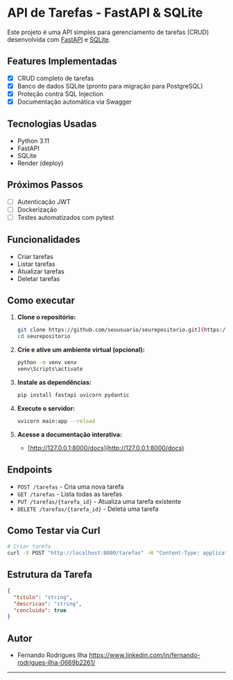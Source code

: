 # API de Tarefas - FastAPI & SQLite

Este projeto é uma API simples para gerenciamento de tarefas (CRUD) desenvolvida com [FastAPI](https://fastapi.tiangolo.com/) e [SQLite](https://www.sqlite.org/index.html).

## Features Implementadas
- [x] CRUD completo de tarefas  
- [x] Banco de dados SQLite (pronto para migração para PostgreSQL)  
- [x] Proteção contra SQL Injection  
- [x] Documentação automática via Swagger  

## Tecnologias Usadas  
- Python 3.11  
- FastAPI  
- SQLite  
- Render (deploy)  

## Próximos Passos  
- [ ] Autenticação JWT  
- [ ] Dockerização  
- [ ] Testes automatizados com pytest

## Funcionalidades

- Criar tarefas
- Listar tarefas
- Atualizar tarefas
- Deletar tarefas

## Como executar

1. **Clone o repositório:**
   ```bash
   git clone https://github.com/seuusuario/seurepositorio.git](https://github.com/FernandoIlha/fastapi-todo-api
   cd seurepositorio
   ```

2. **Crie e ative um ambiente virtual (opcional):**
   ```bash
   python -m venv venv
   venv\Scripts\activate
   ```

3. **Instale as dependências:**
   ```bash
   pip install fastapi uvicorn pydantic
   ```

4. **Execute o servidor:**
   ```bash
   uvicorn main:app --reload
   ```

5. **Acesse a documentação interativa:**
   - [http://127.0.0.1:8000/docs](http://127.0.0.1:8000/docs)

## Endpoints

- `POST /tarefas` - Cria uma nova tarefa
- `GET /tarefas` - Lista todas as tarefas
- `PUT /tarefas/{tarefa_id}` - Atualiza uma tarefa existente
- `DELETE /tarefas/{tarefa_id}` - Deleta uma tarefa

## Como Testar via Curl

```bash
# Criar tarefa
curl -X POST "http://localhost:8000/tarefas" -H "Content-Type: application/json" -d '{"titulo":"Estudar FastAPI","descricao":"Praticar CRUD"}' 
```
## Estrutura da Tarefa

```json
{
  "titulo": "string",
  "descricao": "string",
  "concluida": true
}
```

## Autor

- Fernando Rodrigues Ilha https://www.linkedin.com/in/fernando-rodrigues-ilha-0669b2261/
---

